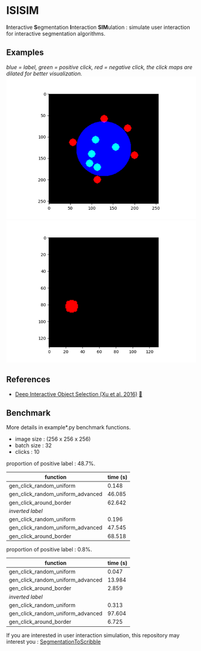 # ISISIM
**I**nteractive **S**egmentation **I**nteraction **SIM**ulation : simulate user interaction for interactive segmentation algorithms.

## Examples
*blue = label, green = positive click, red = negative click, the click maps are dilated for better visualization.*
![example_2d](media/example_2d.png)
![example_3d](media/example_3d.gif)


## References
* [Deep Interactive Object Selection (Xu et al. 2016)](https://arxiv.org/abs/1603.04042) [:scroll:](references/1603.04042.pdf)

## Benchmark
More details in example*.py benchmark functions.

* image size : (256 x 256 x 256)
* batch size : 32
* clicks : 10

proportion of positive label : 48.7%.

| function | time (s) |
| --- | --- |
| gen_click_random_uniform | 0.148 |
| gen_click_random_uniform_advanced | 46.085 |
| gen_click_around_border | 62.642 |
| *inverted label* | |
| gen_click_random_uniform | 0.196 |
| gen_click_random_uniform_advanced | 47.545 |
| gen_click_around_border | 68.518 |

proportion of positive label : 0.8%.

| function | time (s) |
| --- | --- |
| gen_click_random_uniform | 0.047 |
| gen_click_random_uniform_advanced | 13.984 |
| gen_click_around_border | 2.859 |
| *inverted label* | |
| gen_click_random_uniform | 0.313 |
| gen_click_random_uniform_advanced | 97.604 |
| gen_click_around_border | 6.725 |

If you are interested in user interaction simulation, this repository may interest you :
[SegmentationToScribble](https://github.com/Cyril-Meyer/SegmentationToScribble)
